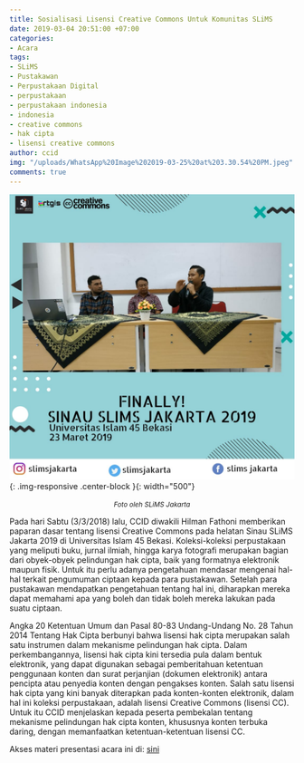 ```yaml
---
title: Sosialisasi Lisensi Creative Commons Untuk Komunitas SLiMS
date: 2019-03-04 20:51:00 +07:00
categories:
- Acara
tags:
- SLiMS
- Pustakawan
- Perpustakaan Digital
- perpustakaan
- perpustakaan indonesia
- indonesia
- creative commons
- hak cipta
- lisensi creative commons
author: ccid
img: "/uploads/WhatsApp%20Image%202019-03-25%20at%203.30.54%20PM.jpeg"
comments: true
---
```


![WhatsApp Image 2019-03-25 at 3.30.54 PM.jpeg](/uploads/WhatsApp%20Image%202019-03-25%20at%203.30.54%20PM.jpeg){: .img-responsive .center-block }{: width="500"}<center><small><i>Foto oleh SLiMS Jakarta</i></small></center>

Pada hari Sabtu (3/3/2018) lalu, CCID diwakili Hilman Fathoni memberikan paparan dasar tentang lisensi Creative Commons pada helatan Sinau SLiMS Jakarta 2019 di Universitas Islam 45 Bekasi. Koleksi-koleksi perpustakaan yang meliputi buku, jurnal ilmiah, hingga karya fotografi merupakan bagian dari obyek-obyek pelindungan hak cipta, baik yang formatnya elektronik maupun fisik. Untuk itu perlu adanya pengetahuan mendasar mengenai hal-hal terkait pengumuman ciptaan kepada para pustakawan. Setelah para pustakawan mendapatkan pengetahuan tentang hal ini, diharapkan mereka dapat memahami apa yang boleh dan tidak boleh mereka lakukan pada suatu ciptaan. 

Angka 20 Ketentuan Umum dan Pasal 80-83 Undang-Undang No. 28 Tahun 2014 Tentang Hak Cipta berbunyi bahwa lisensi hak cipta merupakan salah satu instrumen dalam mekanisme pelindungan hak cipta. Dalam perkembangannya, lisensi hak cipta kini tersedia pula dalam bentuk elektronik, yang dapat digunakan sebagai pemberitahuan ketentuan penggunaan konten dan surat perjanjian (dokumen elektronik) antara pencipta atau penyedia konten dengan pengakses konten. Salah satu lisensi hak cipta yang kini banyak diterapkan pada konten-konten elektronik, dalam hal ini koleksi perpustakaan, adalah lisensi Creative Commons (lisensi CC). Untuk itu CCID menjelaskan kepada peserta pembekalan tentang mekanisme pelindungan hak cipta konten, khususnya konten terbuka daring, dengan memanfaatkan ketentuan-ketentuan lisensi CC.

Akses materi presentasi acara ini di: [sini](https://drive.google.com/drive/u/0/folders/1A9RUsRZ5snWh8pq9joe6be7cJ11Aa0Ni)